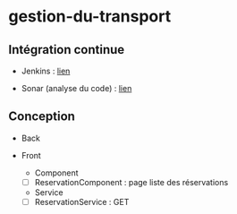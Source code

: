 # gestion-du-transport

## Intégration continue

* Jenkins : [lien](http://d07-jenkins.cleverapps.io/job/Gestion%20Du%20Transport/)

* Sonar (analyse du code) : [lien](http://d07-sonar.cleverapps.io/dashboard?id=gestion-du-transport)


## Conception

* Back

* Front
   * Component
    * [ ] ReservationComponent : page liste des réservations
   
   * Service
    * [ ] ReservationService : GET
